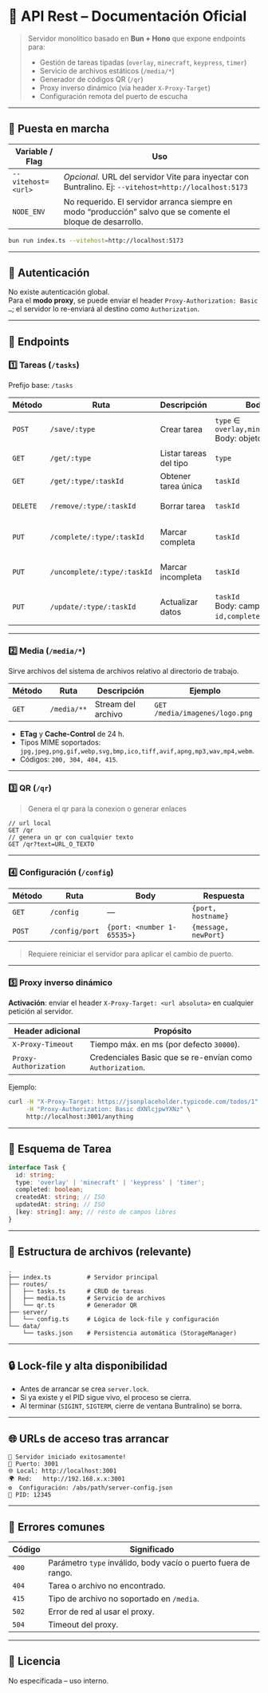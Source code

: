 # 📘 API Rest – Documentación Oficial

> Servidor monolítico basado en **Bun + Hono** que expone endpoints para:
> - Gestión de tareas tipadas (`overlay`, `minecraft`, `keypress`, `timer`)
> - Servicio de archivos estáticos (`/media/*`)
> - Generador de códigos QR (`/qr`)
> - Proxy inverso dinámico (vía header `X-Proxy-Target`)
> - Configuración remota del puerto de escucha

---

## 🚀 Puesta en marcha

| Variable / Flag | Uso |
|-----------------|-----|
| `--vitehost=<url>` | *Opcional.* URL del servidor Vite para inyectar con Buntralino. Ej: `--vitehost=http://localhost:5173` |
| `NODE_ENV` | No requerido. El servidor arranca siempre en modo “producción” salvo que se comente el bloque de desarrollo. |

```bash
bun run index.ts --vitehost=http://localhost:5173
```

---

## 🔐 Autenticación

No existe autenticación global.  
Para el **modo proxy**, se puede enviar el header `Proxy-Authorization: Basic …`; el servidor lo re-enviará al destino como `Authorization`.

---

## 📡 Endpoints

### 1️⃣ Tareas (`/tasks`)

Prefijo base: `/tasks`

| Método | Ruta | Descripción | Body / Parámetros | Respuestas |
|--------|------|-------------|-------------------|------------|
| `POST` | `/save/:type` | Crear tarea | `type` ∈ `overlay,minecraft,keypress,timer`<br>Body: objeto tarea | `201` `{message, task}`<br>`400` |
| `GET` | `/get/:type` | Listar tareas del tipo | `type` | `200` `[task, …]` |
| `GET` | `/get/:type/:taskId` | Obtener tarea única | `taskId` | `200` `task`<br>`404` |
| `DELETE` | `/remove/:type/:taskId` | Borrar tarea | `taskId` | `200` `{message}`<br>`404` |
| `PUT` | `/complete/:type/:taskId` | Marcar completa | `taskId` | `200` `{message, task}`<br>`404` |
| `PUT` | `/uncomplete/:type/:taskId` | Marcar incompleta | `taskId` | `200` `{message, task}`<br>`404` |
| `PUT` | `/update/:type/:taskId` | Actualizar datos | `taskId`<br>Body: campos a modificar (excepto `id,completed,createdAt,updatedAt`) | `200` `{message, task}`<br>`404` |

---

### 2️⃣ Media (`/media/*`)

Sirve archivos del sistema de archivos relativo al directorio de trabajo.

| Método | Ruta | Descripción | Ejemplo |
|--------|------|-------------|---------|
| `GET` | `/media/**` | Stream del archivo | `GET /media/imagenes/logo.png` |

- **ETag** y **Cache-Control** de 24 h.
- Tipos MIME soportados: `jpg,jpeg,png,gif,webp,svg,bmp,ico,tiff,avif,apng,mp3,wav,mp4,webm`.
- Códigos: `200, 304, 404, 415`.

---

### 3️⃣ QR (`/qr`)

> Genera el qr para la conexion o generar enlaces
```
// url local
GET /qr
// genera un qr con cualquier texto
GET /qr?text=URL_O_TEXTO
```

---

### 4️⃣ Configuración (`/config`)

| Método | Ruta | Body | Respuesta |
|--------|------|------|-----------|
| `GET` | `/config` | — | `{port, hostname}` |
| `POST` | `/config/port` | `{port: <number 1-65535>}` | `{message, newPort}` |

> Requiere reiniciar el servidor para aplicar el cambio de puerto.

---

### 5️⃣ Proxy inverso dinámico

**Activación**: enviar el header `X-Proxy-Target: <url absoluta>` en cualquier petición al servidor.

| Header adicional | Propósito |
|------------------|-----------|
| `X-Proxy-Timeout` | Tiempo máx. en ms (por defecto `30000`). |
| `Proxy-Authorization` | Credenciales Basic que se re-envían como `Authorization`. |

Ejemplo:

```bash
curl -H "X-Proxy-Target: https://jsonplaceholder.typicode.com/todos/1" \
     -H "Proxy-Authorization: Basic dXNlcjpwYXNz" \
     http://localhost:3001/anything
```

---

## 🧠 Esquema de Tarea

```ts
interface Task {
  id: string;
  type: 'overlay' | 'minecraft' | 'keypress' | 'timer';
  completed: boolean;
  createdAt: string; // ISO
  updatedAt: string; // ISO
  [key: string]: any; // resto de campos libres
}
```

---

## 📁 Estructura de archivos (relevante)

```
.
├── index.ts          # Servidor principal
├── routes/
│   ├── tasks.ts      # CRUD de tareas
│   ├── media.ts      # Servicio de archivos
│   └── qr.ts         # Generador QR
├── server/
│   └── config.ts     # Lógica de lock-file y configuración
└── data/
    └── tasks.json    # Persistencia automática (StorageManager)
```

---

## 🔒 Lock-file y alta disponibilidad

- Antes de arrancar se crea `server.lock`.
- Si ya existe y el PID sigue vivo, el proceso se cierra.
- Al terminar (`SIGINT`, `SIGTERM`, cierre de ventana Buntralino) se borra.

---

## 🌐 URLs de acceso tras arrancar

```
🚀 Servidor iniciado exitosamente!
📡 Puerto: 3001
🌐 Local: http://localhost:3001
🌍 Red:   http://192.168.x.x:3001
⚙️  Configuración: /abs/path/server-config.json
📝 PID: 12345
```

---

## 🧪 Errores comunes

| Código | Significado |
|--------|-------------|
| `400` | Parámetro `type` inválido, body vacío o puerto fuera de rango. |
| `404` | Tarea o archivo no encontrado. |
| `415` | Tipo de archivo no soportado en `/media`. |
| `502` | Error de red al usar el proxy. |
| `504` | Timeout del proxy. |

---

## 📜 Licencia

No especificada – uso interno.
